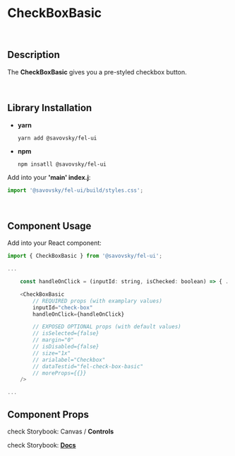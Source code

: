 # CheckBoxBasic

&nbsp;

## Description

The **CheckBoxBasic** gives you a pre-styled checkbox button.

&nbsp;

## Library Installation

- **yarn**

    `yarn add @savovsky/fel-ui`

- **npm**

    `npm insatll @savovsky/fel-ui`

Add into your **'main' index.j**:

```javascript
import '@savovsky/fel-ui/build/styles.css';
```

&nbsp;

## Component Usage

Add into your React component:

```javascript
import { CheckBoxBasic } from '@savovsky/fel-ui';

...

    const handleOnClick = (inputId: string, isChecked: boolean) => { ... };

    <CheckBoxBasic
        // REQUIRED props (with examplary values)
        inputId="check-box"
        handleOnClick={handleOnClick}

        // EXPOSED OPTIONAL props (with default values)
        // isSelected={false}
        // margin="0"
        // isDisabled={false}
        // size="1x"
        // arialabel="Checkbox"
        // dataTestid="fel-check-box-basic"
        // moreProps={{}}
    />

...
```

## Component Props

check Storybook: Canvas / **Controls**

check Storybook: [**Docs**](https://www.savovsky.com/fel/?path=/docs/ui-checkboxes-checkboxbasic--default)

&nbsp;
